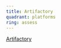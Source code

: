 ```yaml
---
title: Artifactory
quadrant: platforms
ring: assess
---
```


[Artifactory](https://jfrog.com/artifactory/)
